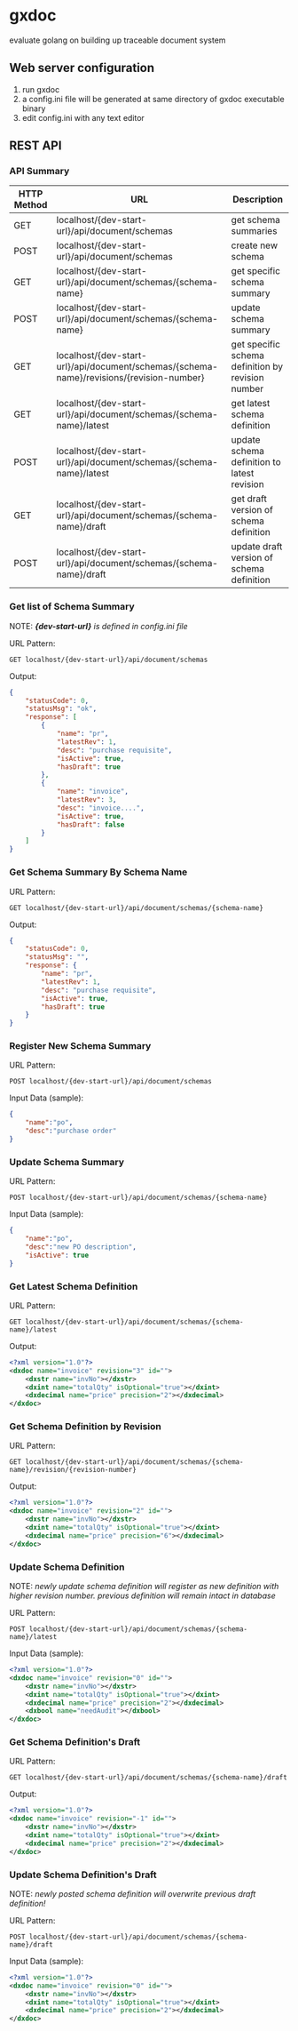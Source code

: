 # gxdoc
evaluate golang on building up traceable document system

## Web server configuration
1. run gxdoc 
2. a config.ini file will be generated at same directory of gxdoc executable binary
3. edit config.ini with any text editor

## REST API
### API Summary
|HTTP Method|URL|Description|
| --- | --- | --- |
| GET | localhost/{dev-start-url}/api/document/schemas | get schema summaries |
| POST | localhost/{dev-start-url}/api/document/schemas | create new schema |
| GET | localhost/{dev-start-url}/api/document/schemas/{schema-name} | get specific schema summary |
| POST | localhost/{dev-start-url}/api/document/schemas/{schema-name} | update schema summary |
| GET | localhost/{dev-start-url}/api/document/schemas/{schema-name}/revisions/{revision-number} | get specific schema definition by revision number |
| GET | localhost/{dev-start-url}/api/document/schemas/{schema-name}/latest | get latest schema definition |
| POST | localhost/{dev-start-url}/api/document/schemas/{schema-name}/latest | update schema definition to latest revision |
| GET | localhost/{dev-start-url}/api/document/schemas/{schema-name}/draft | get draft version of schema definition |
| POST | localhost/{dev-start-url}/api/document/schemas/{schema-name}/draft | update draft version of schema definition | 

### Get list of Schema Summary
NOTE: <i><b>{dev-start-url}</b> is defined in config.ini file</i>

URL Pattern:    
```
GET localhost/{dev-start-url}/api/document/schemas
```
Output:
```json
{
    "statusCode": 0,
    "statusMsg": "ok",
    "response": [
        {
            "name": "pr",
            "latestRev": 1,
            "desc": "purchase requisite",
            "isActive": true,
            "hasDraft": true
        },
        {
            "name": "invoice",
            "latestRev": 3,
            "desc": "invoice....",
            "isActive": true,
            "hasDraft": false
        }
    ]
}
```

### Get Schema Summary By Schema Name
URL Pattern:
```
GET localhost/{dev-start-url}/api/document/schemas/{schema-name}
```
Output:
```json
{
    "statusCode": 0,
    "statusMsg": "",
    "response": {
        "name": "pr",
        "latestRev": 1,
        "desc": "purchase requisite",
        "isActive": true,
        "hasDraft": true
    }
}
```

### Register New Schema Summary
URL Pattern:
```
POST localhost/{dev-start-url}/api/document/schemas
```
Input Data (sample):
```json
{
    "name":"po",
    "desc":"purchase order"
}
```

### Update Schema Summary
URL Pattern:
```
POST localhost/{dev-start-url}/api/document/schemas/{schema-name}
```
Input Data (sample):
```json
{
    "name":"po",
    "desc":"new PO description",
    "isActive": true
}
```

### Get Latest Schema Definition
URL Pattern:
```
GET localhost/{dev-start-url}/api/document/schemas/{schema-name}/latest
```
Output:
```xml
<?xml version="1.0"?>
<dxdoc name="invoice" revision="3" id="">
    <dxstr name="invNo"></dxstr>
    <dxint name="totalQty" isOptional="true"></dxint>
    <dxdecimal name="price" precision="2"></dxdecimal>
</dxdoc>
```

### Get Schema Definition by Revision
URL Pattern:
```
GET localhost/{dev-start-url}/api/document/schemas/{schema-name}/revision/{revision-number}
```
Output:
```xml
<?xml version="1.0"?>
<dxdoc name="invoice" revision="2" id="">
    <dxstr name="invNo"></dxstr>
    <dxint name="totalQty" isOptional="true"></dxint>
    <dxdecimal name="price" precision="6"></dxdecimal>
</dxdoc>
```

### Update Schema Definition
NOTE: <i>newly update schema definition will register as new definition with higher revision number. previous definition will remain intact in database</i>

URL Pattern:
```
POST localhost/{dev-start-url}/api/document/schemas/{schema-name}/latest
```
Input Data (sample):
```xml
<?xml version="1.0"?>
<dxdoc name="invoice" revision="0" id="">
    <dxstr name="invNo"></dxstr>
    <dxint name="totalQty" isOptional="true"></dxint>
    <dxdecimal name="price" precision="2"></dxdecimal>
    <dxbool name="needAudit"></dxbool>
</dxdoc>
```

### Get Schema Definition's Draft
URL Pattern:
```
GET localhost/{dev-start-url}/api/document/schemas/{schema-name}/draft
```
Output:
```xml
<?xml version="1.0"?>
<dxdoc name="invoice" revision="-1" id="">
    <dxstr name="invNo"></dxstr>
    <dxint name="totalQty" isOptional="true"></dxint>
    <dxdecimal name="price" precision="2"></dxdecimal>
</dxdoc>
```

### Update Schema Definition's Draft
NOTE: <i>newly posted schema definition will overwrite previous draft definition!</i>

URL Pattern:
 ```
POST localhost/{dev-start-url}/api/document/schemas/{schema-name}/draft
```
Input Data (sample):
```xml
<?xml version="1.0"?>
<dxdoc name="invoice" revision="0" id="">
    <dxstr name="invNo"></dxstr>
    <dxint name="totalQty" isOptional="true"></dxint>
    <dxdecimal name="price" precision="2"></dxdecimal>
</dxdoc>
```
